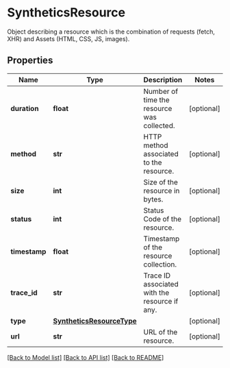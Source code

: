 # SyntheticsResource

Object describing a resource which is the combination of requests (fetch, XHR) and Assets (HTML, CSS, JS, images).
## Properties
Name | Type | Description | Notes
------------ | ------------- | ------------- | -------------
**duration** | **float** | Number of time the resource was collected. | [optional] 
**method** | **str** | HTTP method associated to the resource. | [optional] 
**size** | **int** | Size of the resource in bytes. | [optional] 
**status** | **int** | Status Code of the resource. | [optional] 
**timestamp** | **float** | Timestamp of the resource collection. | [optional] 
**trace_id** | **str** | Trace ID associated with the resource if any. | [optional] 
**type** | [**SyntheticsResourceType**](SyntheticsResourceType.md) |  | [optional] 
**url** | **str** | URL of the resource. | [optional] 

[[Back to Model list]](README.md#documentation-for-models) [[Back to API list]](README.md#documentation-for-api-endpoints) [[Back to README]](README.md)



